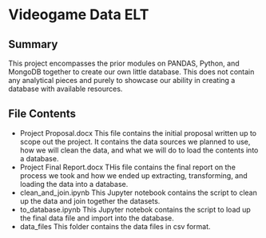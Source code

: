 # Videogame Data ELT
## Summary
This project encompasses the prior modules on PANDAS, Python, and MongoDB together to create our own little database.
This does not contain any analytical pieces and purely to showcase our ability in creating a database with available resources.
## File Contents
* Project Proposal.docx
This file contains the initial proposal written up to scope out the project. It contains the data sources we planned to use, how we will clean the data, and what we will do to load the contents into a database.
* Project Final Report.docx
THis file contains the final report on the process we took and how we ended up extracting, transforming, and loading the data into a database.
* clean_and_join.ipynb
This Jupyter notebook contains the script to clean up the data and join together the datasets.
* to_database.ipynb
This Jupyter notebok contains the script to load up the final data file and import into the database.
* data_files
This folder contains the data files in csv format.
